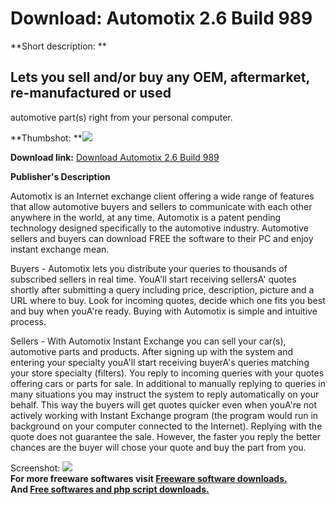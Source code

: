 # Download: Automotix 2.6 Build 989

**Short description: **

## Lets you sell and/or buy any OEM, aftermarket, re-manufactured or used
automotive part(s) right from your personal computer.

  
**Thumbshot: **![](http://www.freewarefiles.com/screenshot/automotix2_md.gif)   
  
**Download link:** [Download Automotix 2.6 Build 989](http://freesoftwares.boysofts.com/Automotix-Build_program_33863.html)  
  

**Publisher's Description**  
  

Automotix is an Internet exchange client offering a wide range of features
that allow automotive buyers and sellers to communicate with each other
anywhere in the world, at any time. Automotix is a patent pending technology
designed specifically to the automotive industry. Automotive sellers and
buyers can download FREE the software to their PC and enjoy instant exchange
mean.

Buyers - Automotix lets you distribute your queries to thousands of subscribed
sellers in real time. YouA'll start receiving sellersA' quotes shortly after
submitting a query including price, description, picture and a URL where to
buy. Look for incoming quotes, decide which one fits you best and buy when
youA're ready. Buying with Automotix is simple and intuitive process.

Sellers - With Automotix Instant Exchange you can sell your car(s), automotive
parts and products. After signing up with the system and entering your
specialty youA'll start receiving buyerA's queries matching your store
specialty (filters). You reply to incoming queries with your quotes offering
cars or parts for sale. In additional to manually replying to queries in many
situations you may instruct the system to reply automatically on your behalf.
This way the buyers will get quotes quicker even when youA're not actively
working with Instant Exchange program (the program would run in background on
your computer connected to the Internet). Replying with the quote does not
guarantee the sale. However, the faster you reply the better chances are the
buyer will chose your quote and buy the part from you.

  
  
Screenshot: ![](http://www.freewarefiles.com/screenshot/automotix2.gif)  
**For more freeware softwares visit [Freeware software downloads.](http://freesoftwares.boysofts.com/)**   
**And [Free softwares and php script downloads.](http://www.boysofts.com/)**

